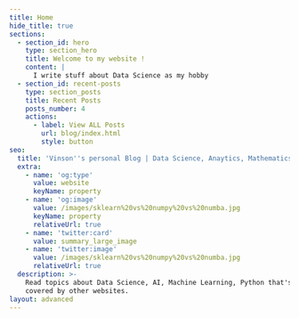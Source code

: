 ```yaml
---
title: Home
hide_title: true
sections:
  - section_id: hero
    type: section_hero
    title: Welcome to my website !
    content: |
      I write stuff about Data Science as my hobby
  - section_id: recent-posts
    type: section_posts
    title: Recent Posts
    posts_number: 4
    actions:
      - label: View ALL Posts
        url: blog/index.html
        style: button
seo:
  title: 'Vinson''s personal Blog | Data Science, Anaytics, Mathematics'
  extra:
    - name: 'og:type'
      value: website
      keyName: property
    - name: 'og:image'
      value: /images/sklearn%20vs%20numpy%20vs%20numba.jpg
      keyName: property
      relativeUrl: true
    - name: 'twitter:card'
      value: summary_large_image
    - name: 'twitter:image'
      value: /images/sklearn%20vs%20numpy%20vs%20numba.jpg
      relativeUrl: true
  description: >-
    Read topics about Data Science, AI, Machine Learning, Python that's rarely
    covered by other websites.
layout: advanced
---
```

